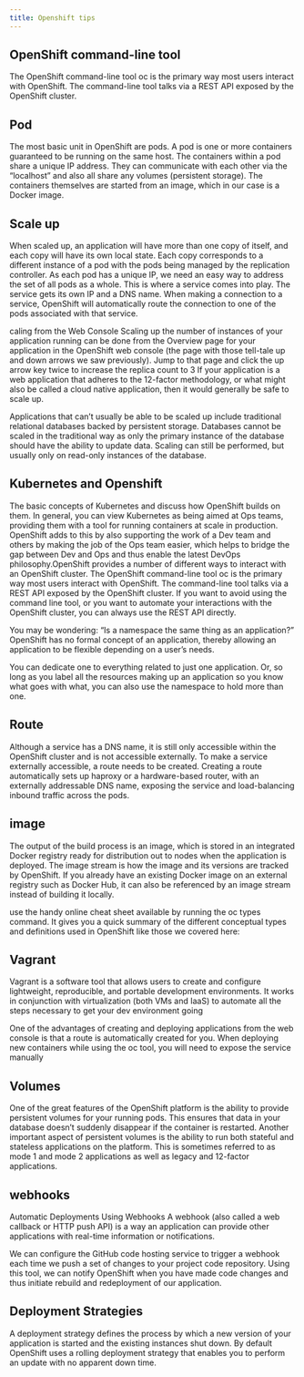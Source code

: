 ```yaml
---
title: Openshift tips
---
```


## OpenShift command-line tool
The OpenShift command-line tool oc is the primary way most users interact with OpenShift. The command-line tool talks via a REST API exposed by the OpenShift cluster. 

## Pod
The most basic unit in OpenShift are pods. A pod is one or more containers guaranteed to be running on the same host. The containers within a pod share a unique IP address. They can communicate with each other via the “localhost” and also all share any volumes (persistent storage). The containers themselves are started from an image, which in our case is a Docker image.

## Scale up
When scaled up, an application will have more than one copy of itself, and each copy will have its own local state. Each copy corresponds to a different instance of a pod with the pods being managed by the replication controller. As each pod has a unique IP, we need an easy way to address the set of all pods as a whole. This is where a service comes into play. The service gets its own IP and a DNS name. When making a connection to a service, OpenShift will automatically route the connection to one of the pods associated with that service.

caling from the Web Console
Scaling up the number of instances of your application running can be done from the Overview page for your application in the OpenShift web console (the page with those tell-tale up and down arrows we saw previously). Jump to that page and click the up arrow key twice to increase the replica count to 3
If your application is a web application that adheres to the 12-factor methodology, or what might also be called a cloud native application, then it would generally be safe to scale up.

Applications that can’t usually be able to be scaled up include traditional relational databases backed by persistent storage. Databases cannot be scaled in the traditional way as only the primary instance of the database should have the ability to update data. Scaling can still be performed, but usually only on read-only instances of the database.

## Kubernetes and Openshift
The basic concepts of Kubernetes and discuss how OpenShift builds on them. In general, you can view Kubernetes as being aimed at Ops teams, providing them with a tool for running containers at scale in production. OpenShift adds to this by also supporting the work of a Dev team and others by making the job of the Ops team easier, which helps to bridge the gap between Dev and Ops and thus enable the latest DevOps philosophy.OpenShift provides a number of different ways to interact with an OpenShift cluster. The OpenShift command-line tool oc is the primary way most users interact with OpenShift. The command-line tool talks via a REST API exposed by the OpenShift cluster. 
If you want to avoid using the command line tool, or you want to automate your interactions with the OpenShift cluster, you can always use the REST API directly.

You may be wondering: “Is a namespace the same thing as an application?” OpenShift has no formal concept of an application, thereby allowing an application to be flexible depending on a user’s needs.

You can dedicate one to everything related to just one application. Or, so long as you label all the resources making up an application so you know what goes with what, you can also use the namespace to hold more than one.




## Route
Although a service has a DNS name, it is still only accessible within the OpenShift cluster and is not accessible externally. To make a service externally accessible, a route needs to be created. Creating a route automatically sets up haproxy or a hardware-based router, with an externally addressable DNS name, exposing the service and load-balancing inbound traffic across the pods.

## image
The output of the build process is an image, which is stored in an integrated Docker registry ready for distribution out to nodes when the application is deployed. The image stream is how the image and its versions are tracked by OpenShift. If you already have an existing Docker image on an external registry such as Docker Hub, it can also be referenced by an image stream instead of building it locally.

use the handy online cheat sheet available by running the oc types command. It gives you a quick summary of the different conceptual types and definitions used in OpenShift like those we covered here:


## Vagrant
Vagrant is a software tool that allows users to create and configure lightweight, reproducible, and portable development environments. It works in conjunction with virtualization (both VMs and IaaS) to automate all the steps necessary to get your dev environment going



One of the advantages of creating and deploying applications from the web console is that a route is automatically created for you. When deploying new containers while using the oc tool, you will need to expose the service manually

## Volumes

One of the great features of the OpenShift platform is the ability to provide persistent volumes for your running pods. This ensures that data in your database doesn’t suddenly disappear if the container is restarted. Another important aspect of persistent volumes is the ability to run both stateful and stateless applications on the platform. This is sometimes referred to as mode 1 and mode 2 applications as well as legacy and 12-factor applications.

## webhooks
Automatic Deployments Using Webhooks
A webhook (also called a web callback or HTTP push API) is a way an application can provide other applications with real-time information or notifications.

We can configure the GitHub code hosting service to trigger a webhook each time we push a set of changes to your project code repository. Using this tool, we can notify OpenShift when you have made code changes and thus initiate rebuild and redeployment of our application.


## Deployment Strategies
A deployment strategy defines the process by which a new version of your application is started and the existing instances shut down. By default OpenShift uses a rolling deployment strategy that enables you to perform an update with no apparent down time.